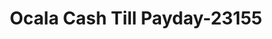 ---
f_zip-code: 34480
f_state-code: FL
title: Ocala Cash Till Payday-23155
f_phone: 352-369-6600
f_city-only: Ocala
f_address: 3951 South Pine Avenue Suite 300 Ocala
f_location-unique-id: '23155'
slug: ocala-cash-till-payday-23155
updated-on: '2024-05-30T13:46:58.046Z'
created-on: '2024-05-30T13:36:59.803Z'
published-on: '2024-05-30T13:54:32.469Z'
f_city-state: cms/city/ocala-fl.md
f_company: cms/company/ocala-cash-till-payday.md
f_state: cms/state/florida.md
layout: '[payday-loan].html'
tags: payday-loan
---